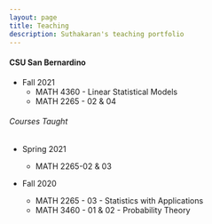 ```yaml
---
layout: page
title: Teaching
description: Suthakaran's teaching portfolio
---
```

#### CSU San Bernardino
* Fall 2021
   * <a style="text-decoration:none" href="../pages/LinStatMod.html" target="_blank" rel="noopener noreferrer">MATH 4360 - Linear Statistical Models</a>
   * <a style="text-decoration:none" href="../pages/StatApp.html" target="_blank" rel="noopener noreferrer">MATH 2265 - 02 & 04</a>
  
###### Courses Taught

* Spring 2021
   * MATH 2265-02 & 03
  
* Fall 2020
   * MATH 2265 - 03 - Statistics with Applications 
   * MATH 3460 - 01 & 02 - Probability Theory

